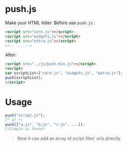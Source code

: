 # push.js
Make your HTML tidier.
Before use `push.js` :
```html
<script src="core.js"></script>
<script src="widgets.js"></script>
<script src="extra.js"></script>
<!-- ... -->
```
After:
```html
<script src="../js/push.min.js"></script>
<script>
var scriptList=["core.js", "widgets.js", "extra.js"];
push(scriptList);
</script>
```

# Usage
```javascript
push("script.js");
/* or */
push(["a.js", "b.js", "c.js", ...]);
//Simple as these!
```
> Now it can add an array of script files' urls directly
